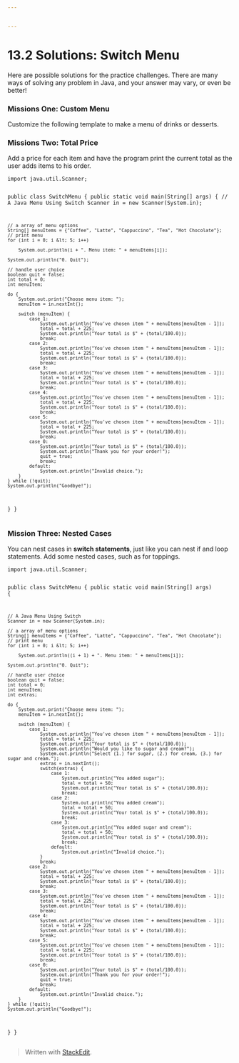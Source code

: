 ```yaml
---


---
```


<h1 id="solutions-switch-menu">13.2 Solutions: Switch Menu</h1>
<p>Here are possible solutions for the practice challenges. There are many ways of solving any problem in Java, and your answer may vary, or even be better!</p>
<h3 id="missions-one-custom-menu">Missions One: Custom Menu</h3>
<p>Customize the following template to make a menu of drinks or desserts.</p>
<h3 id="missions-two-total-price">Missions Two: Total Price</h3>
<p>Add a price for each item and have the program print the current total as the user adds items to his order.</p>
<pre><code>import java.util.Scanner;

public class SwitchMenu {
    public static void main(String[] args) {
    // A Java Menu Using Switch
    Scanner in = new Scanner(System.in);

    // a array of menu options
    String[] menuItems = {"Coffee", "Latte", "Cappuccino", "Tea", "Hot Chocolate"};
    // print menu
    for (int i = 0; i &lt; 5; i++)

        System.out.println(i + ". Menu item: " + menuItems[i]);

    System.out.println("0. Quit");

    // handle user choice
    boolean quit = false;
    int total = 0;
    int menuItem;

    do {
        System.out.print("Choose menu item: ");
        menuItem = in.nextInt();

        switch (menuItem) {
            case 1:
                System.out.println("You've chosen item " + menuItems[menuItem - 1]);
                total = total + 225;
                System.out.println("Your total is $" + (total/100.0));
                break;
            case 2:
                System.out.println("You've chosen item " + menuItems[menuItem - 1]);
                total = total + 225;
                System.out.println("Your total is $" + (total/100.0));
                break;
            case 3:
                System.out.println("You've chosen item " + menuItems[menuItem - 1]);
                total = total + 225;
                System.out.println("Your total is $" + (total/100.0));
                break;
            case 4:
                System.out.println("You've chosen item " + menuItems[menuItem - 1]);
                total = total + 225;
                System.out.println("Your total is $" + (total/100.0));
                break;
            case 5:
                System.out.println("You've chosen item " + menuItems[menuItem - 1]);
                total = total + 225;
                System.out.println("Your total is $" + (total/100.0));
                break;
            case 0:
                System.out.println("Your total is $" + (total/100.0));
                System.out.println("Thank you for your order!");
                quit = true;
                break;
            default:
                System.out.println("Invalid choice.");
        }
    } while (!quit);
    System.out.println("Goodbye!");
    
  }
}
</code></pre>
<h3 id="mission-three-nested-cases">Mission Three: Nested Cases</h3>
<p>You can nest cases in <strong>switch statements</strong>, just like you can nest if and loop statements. Add some nested cases, such as for toppings.</p>
<pre><code>import java.util.Scanner;

public class SwitchMenu {
    public static void main(String[] args) {

    // A Java Menu Using Switch
    Scanner in = new Scanner(System.in);

    // a array of menu options
    String[] menuItems = {"Coffee", "Latte", "Cappuccino", "Tea", "Hot Chocolate"};
    // print menu
    for (int i = 0; i &lt; 5; i++)

        System.out.println((i + 1) + ". Menu item: " + menuItems[i]);

    System.out.println("0. Quit");

    // handle user choice
    boolean quit = false;
    int total = 0;
    int menuItem;
    int extras;

    do {
        System.out.print("Choose menu item: ");
        menuItem = in.nextInt();

        switch (menuItem) {
            case 1:
                System.out.println("You've chosen item " + menuItems[menuItem - 1]);
                total = total + 225;
                System.out.println("Your total is $" + (total/100.0));
                System.out.println("Would you like to sugar and cream?");
                System.out.println("Select (1.) for sugar, (2.) for cream, (3.) for sugar and cream.");
                extras = in.nextInt();
                switch(extras) {
                    case 1:
                        System.out.println("You added sugar");
                        total = total + 50;
                        System.out.println("Your total is $" + (total/100.0));
                        break;
                    case 2:
                        System.out.println("You added cream");
                        total = total + 50;
                        System.out.println("Your total is $" + (total/100.0));
                        break;
                    case 3:
                        System.out.println("You added sugar and cream");
                        total = total + 50;
                        System.out.println("Your total is $" + (total/100.0));
                        break;
                    default:
                        System.out.println("Invalid choice.");
                }
                break;
            case 2:
                System.out.println("You've chosen item " + menuItems[menuItem - 1]);
                total = total + 225;
                System.out.println("Your total is $" + (total/100.0));
                break;
            case 3:
                System.out.println("You've chosen item " + menuItems[menuItem - 1]);
                total = total + 225;
                System.out.println("Your total is $" + (total/100.0));
                break;
            case 4:
                System.out.println("You've chosen item " + menuItems[menuItem - 1]);
                total = total + 225;
                System.out.println("Your total is $" + (total/100.0));
                break;
            case 5:
                System.out.println("You've chosen item " + menuItems[menuItem - 1]);
                total = total + 225;
                System.out.println("Your total is $" + (total/100.0));
                break;
            case 0:
                System.out.println("Your total is $" + (total/100.0));
                System.out.println("Thank you for your order!");
                quit = true;
                break;
            default:
                System.out.println("Invalid choice.");
        }
    } while (!quit);
    System.out.println("Goodbye!");

  }
}
</code></pre>
<blockquote>
<p>Written with <a href="https://stackedit.io/">StackEdit</a>.</p>
</blockquote>

